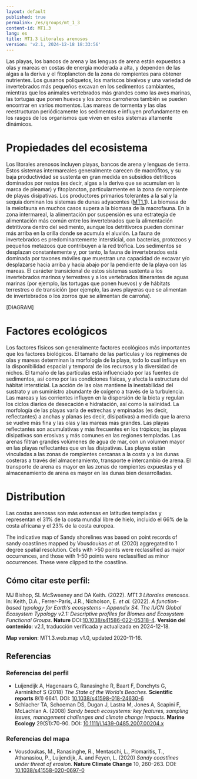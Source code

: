 ```yaml
---
layout: default
published: true
permalink: /es/groups/mt_1_3
content-id: MT1.3
lang: es
title: MT1.3 Litorales arenosos
version: 'v2.1, 2024-12-18 18:33:56'
---
```


Las playas, los bancos de arena y las lenguas de arena están expuestos a olas y mareas en costas de energía moderada a alta, y dependen de las algas a la deriva y el fitoplancton de la zona de rompientes para obtener nutrientes. Los gusanos poliquetos, los mariscos bivalvos y una variedad de invertebrados más pequeños excavan en los sedimentos cambiantes, mientras que los animales vertebrados más grandes como las aves marinas, las tortugas que ponen huevos y los zorros carroñeros también se pueden encontrar en varios momentos. Las mareas de tormenta y las olas reestructuran periódicamente los sedimentos e influyen profundamente en los rasgos de los organismos que viven en estos sistemas altamente dinámicos.

# Propiedades del ecosistema
 
Los litorales arenosos incluyen playas, bancos de arena y lenguas de tierra. Estos sistemas intermareales generalmente carecen de macrófitos, y su baja productividad se sustenta en gran medida en subsidios detríticos dominados por restos (es decir, algas a la deriva que se acumulan en la marca de pleamar) y fitoplancton, particularmente en la zona de rompiente de playas disipativas. Los productores primarios tolerantes a la sal y la sequía dominan los sistemas de dunas adyacentes ([MT1.1](/explore/groups/MT1.1)). La biomasa de la meiofauna en muchos casos supera a la biomasa de la macrofauna. En la zona intermareal, la alimentación por suspensión es una estrategia de alimentación más común entre los invertebrados que la alimentación detritívora dentro del sedimento, aunque los detritívoros pueden dominar más arriba en la orilla donde se acumula el aluvión. La fauna de invertebrados es predominantemente intersticial, con bacterias, protozoos y pequeños metazoos que contribuyen a la red trófica. Los sedimentos se desplazan constantemente y, por tanto, la fauna de invertebrados está dominada por taxones móviles que muestran una capacidad de excavar y/o desplazarse hacia arriba y hacia abajo por la pendiente de la playa con las mareas. El carácter transicional de estos sistemas sustenta a los invertebrados marinos y terrestres y a los vertebrados itinerantes de aguas marinas (por ejemplo, las tortugas que ponen huevos) y de hábitats terrestres o de transición (por ejemplo, las aves playeras que se alimentan de invertebrados o los zorros que se alimentan de carroña).

[DIAGRAM]

# Factores ecológicos
 
Los factores físicos son generalmente factores ecológicos más importantes que los factores biológicos. El tamaño de las partículas y los regímenes de olas y mareas determinan la morfología de la playa, todo lo cual influye en la disponibilidad espacial y temporal de los recursos y la diversidad de nichos. El tamaño de las partículas está influenciado por las fuentes de sedimentos, así como por las condiciones físicas, y afecta la estructura del hábitat intersticial. La acción de las olas mantiene la inestabilidad del sustrato y un suministro abundante de oxígeno a través de la turbulencia. Las mareas y las corrientes influyen en la dispersión de la biota y regulan los ciclos diarios de desecación e hidratación, así como la salinidad. La morfología de las playas varía de estrechas y empinadas (es decir, reflectantes) a anchas y planas (es decir, disipativas) a medida que la arena se vuelve más fina y las olas y las mareas más grandes. Las playas reflectantes son acumulativas y más frecuentes en los trópicos; las playas disipativas son erosivas y más comunes en las regiones templadas. Las arenas filtran grandes volúmenes de agua de mar, con un volumen mayor en las playas reflectantes que en las disipativas. Las playas están vinculadas a las zonas de rompientes cercanas a la costa y a las dunas costeras a través del almacenamiento, transporte e intercambio de arena. El transporte de arena es mayor en las zonas de rompientes expuestas y el almacenamiento de arena es mayor en las dunas bien desarrolladas.
 
# Distribution
 
Las costas arenosas son más extensas en latitudes templadas y representan el 31% de la costa mundial libre de hielo, incluido el 66% de la costa africana y el 23% de la costa europea.

The indicative map of Sandy shorelines was based on point records of sandy coastlines mapped by Vousdoukas _et al._ (2020) aggregated to 1 degree spatial resolution. Cells with >50 points were reclassified as major occurrences, and those with 1-50 points were reclassified as minor occurrences. These were clipped to the coastline.

## Cómo citar este perfil:

MJ Bishop, SL McSweeney and DA Keith. (2022). *MT1.3 Litorales arenosos*. In: Keith, D.A., Ferrer-Paris, J.R., Nicholson, E. *et al.* (2022). *A function-based typology for Earth’s ecosystems – Appendix S4. The IUCN Global Ecosystem Typology v2.1: Descriptive profiles for Biomes and Ecosystem Functional Groups*. **Nature** DOI:[10.1038/s41586-022-05318-4](https://doi.org/10.1038/s41586-022-05318-4).
**Versión del contenido**: v2.1, traducción verificada y actualizada en 2024-12-18.

**Map version**: MT1.3.web.map v1.0, updated 2020-11-16.

## Referencias

### Referencias del perfil
* Luijendijk A, Hagenaars G, Ranasinghe R, Baart F, Donchyts G, Aarninkhof S  (2018) *The State of the World’s Beaches*. **Scientific reports** 8(1) 6641. DOI: [10.1038/s41598-018-24630-6](http://doi.org/10.1038/s41598-018-24630-6)
* Schlacher TA, Schoeman DS, Dugan J, Lastra M, Jones A, Scapini F, McLachlan A.  (2008) *Sandy beach ecosystems: key features, sampling issues, management challenges and climate change impacts*. **Marine Ecology** 29(S1):70-90. DOI: [10.1111/j.1439-0485.2007.00204.x ](http://doi.org/10.1111/j.1439-0485.2007.00204.x )

### Referencias del mapa
* Vousdoukas, M., Ranasinghe, R., Mentaschi, L., Plomaritis, T., Athanasiou, P., Luijendijk, A. and Feyen, L. (2020) *Sandy coastlines under threat of erosion*. **Nature Climate Change** 10, 260–263. DOI: [10.1038/s41558-020-0697-0](http://doi.org/10.1038/s41558-020-0697-0)
